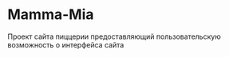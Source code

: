 # Mamma-Mia
Проект сайта пиццерии предоставляющий пользовательскую возможность о интерфейса сайта  
